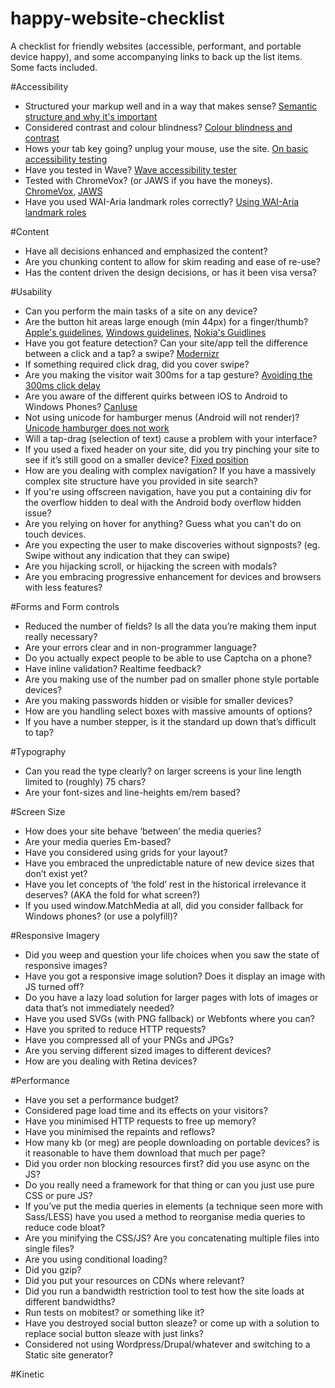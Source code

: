 happy-website-checklist
=======================

A checklist for friendly websites (accessible, performant,  and portable device happy), and some accompanying links to back up the list items. Some facts included.

#Accessibility

- Structured your markup well and in a way that makes sense?  [Semantic structure and why it's important](http://webaim.org/techniques/semanticstructure/)
- Considered contrast and colour blindness? [Colour blindness and contrast](http://www.visionaustralia.org/digital-access-cca)
- Hows your tab key going? unplug your mouse, use the site. [On basic accessibility testing](http://24ways.org/2013/coding-towards-accessibility/)
- Have you tested in Wave? [Wave accessibility tester](http://wave.webaim.org/)
- Tested with ChromeVox? (or JAWS if you have the moneys). [ChromeVox](http://www.chromevox.com/), [JAWS](http://www.freedomscientific.com/products/fs/jaws-product-page.asp)
- Have you used WAI-Aria landmark roles correctly? [Using WAI-Aria landmark roles](http://blog.paciellogroup.com/2013/02/using-wai-aria-landmarks-2013/)

#Content

- Have all decisions enhanced and emphasized the content?
- Are you chunking content to allow for skim reading and ease of re-use?
- Has the content driven the design decisions, or has it been visa versa?

#Usability

- Can you perform the main tasks of a site on any device?
- Are the button hit areas large enough (min 44px) for a finger/thumb? [Apple's guidelines](http://developer.apple.com/iphone/library/documentation/UserExperience/Conceptual/MobileHIG/DesigningNativeApp/DesigningNativeApp.html#//apple_ref/doc/uid/TP40006556-CH4-SW1), [Windows guidelines](http://go.microsoft.com/?linkid=9713252), [Nokia's Guidlines](http://library.developer.nokia.com/index.jsp?topic=/S60_5th_Edition_Cpp_Developers_Library/GUID-5486EFD3-4660-4C19-A007-286DE48F6EEF.html)
- Have you got feature detection? Can your site/app tell the difference between a click and a tap? a swipe? [Modernizr](http://modernizr.com/)
- If something required click drag, did you cover swipe?
- Are you making the visitor wait 300ms for a tap gesture? [Avoiding the 300ms click delay](http://timkadlec.com/2013/11/Avoiding-the-300ms-click-delay-accessibly/)
- Are you aware of the different quirks between iOS to Android to Windows Phones? [CanIuse](http://caniuse.com/)
- Not using unicode for hamburger menus (Android will not render)? [Unicode hamburger does not work](https://twitter.com/davatron5000/status/341646818926530560)
- Will a tap-drag (selection of text) cause a problem with your interface?
- If you used a fixed header on your site, did you try pinching your site to see if it’s still good on a smaller device? [Fixed position](http://bradfrostweb.com/blog/mobile/fixed-position/)
- How are you dealing with complex navigation? If you have a massively complex site structure have you provided in site search?
- If you're using offscreen navigation, have you put a containing div for the overflow hidden to deal with the Android body overflow hidden issue?
- Are you relying on hover for anything? Guess what you can't do on touch devices.
- Are you expecting the user to make discoveries without signposts? (eg. Swipe without any indication that they can swipe)
- Are you hijacking scroll, or hijacking the screen with modals?
- Are you embracing progressive enhancement for devices and browsers with less features?

#Forms and Form controls

- Reduced the number of fields? Is all the data you’re making them input really necessary?
- Are your errors clear and in non-programmer language?
- Do you actually expect people to be able to use Captcha on a phone?
- Have inline validation? Realtime feedback?
- Are you making use of the number pad on smaller phone style portable devices?
- Are you making passwords hidden or visible for smaller devices?
- How are you handling select boxes with massive amounts of options?
- If you have a number stepper, is it the standard up down that’s difficult to tap?

#Typography 

- Can you read the type clearly? on larger screens is your line length limited to (roughly) 75 chars?
- Are your font-sizes and line-heights em/rem based?

#Screen Size

- How does your site behave ‘between’ the media queries?
- Are your media queries Em-based?
- Have you considered using grids for your layout?
- Have you embraced the unpredictable nature of new device sizes that don’t exist yet?
- Have you let concepts of ‘the fold’ rest in the historical irrelevance it deserves? (AKA the fold for what screen?)
- If you used window.MatchMedia at all, did you consider fallback for Windows phones? (or use a polyfill)?

#Responsive Imagery

- Did you weep and question your life choices when you saw the state of responsive images?
- Have you got a responsive image solution? Does it display an image with JS turned off?
- Do you have a lazy load solution for larger pages with lots of images or data that’s not immediately needed?
- Have you used SVGs (with PNG fallback) or Webfonts where you can?
- Have you sprited to reduce HTTP requests?
- Have you compressed all of your PNGs and JPGs?
- Are you serving different sized images to different devices?
- How are you dealing with Retina devices?

#Performance

- Have you set a performance budget?
- Considered page load time and its effects on your visitors?
- Have you minimised HTTP requests to free up memory?
- Have you minimised the repaints and reflows?
- How many kb (or meg) are people downloading on portable devices? is it reasonable to have them download that much per page?
- Did you order non blocking resources first? did you use async on the JS?
- Do you really need a framework for that thing or can you just use pure CSS or pure JS?
- If you’ve put the media queries in elements (a technique seen more with Sass/LESS) have you used a method to reorganise media queries to reduce code bloat?
- Are you minifying the CSS/JS? Are you concatenating multiple files into single files?
- Are you using conditional loading?
- Did you gzip?
- Did you put your resources on CDNs where relevant?
- Did you run a bandwidth restriction tool to test how the site loads at different bandwidths?
- Run tests on mobitest? or something like it?
- Have you destroyed social button sleaze? or come up with a solution to replace social button sleaze with just links?
- Considered not using Wordpress/Drupal/whatever and switching to a Static site generator?

#Kinetic


